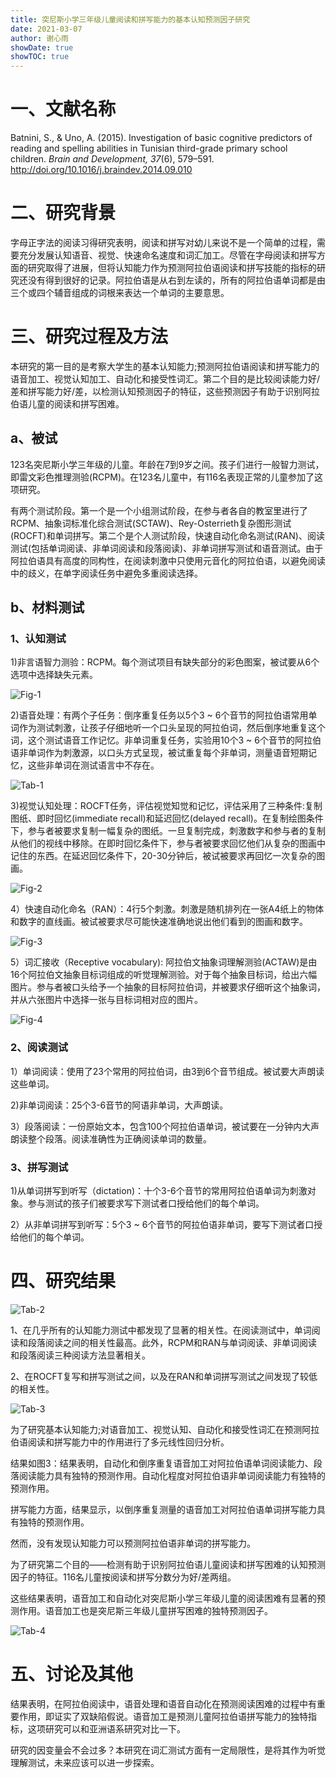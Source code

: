 ```yaml
---
title: 突尼斯小学三年级儿童阅读和拼写能力的基本认知预测因子研究
date: 2021-03-07
author: 谢心雨
showDate: true
showTOC: true
---
```


# 一、文献名称

Batnini, S., & Uno, A. (2015). Investigation of basic cognitive predictors of reading and spelling abilities in Tunisian third-grade primary school children. *Brain and Development, 37*(6), 579–591. http://doi.org/10.1016/j.braindev.2014.09.010

# 二、研究背景

字母正字法的阅读习得研究表明，阅读和拼写对幼儿来说不是一个简单的过程，需要充分发展认知语音、视觉、快速命名速度和词汇加工。尽管在字母阅读和拼写方面的研究取得了进展，但将认知能力作为预测阿拉伯语阅读和拼写技能的指标的研究还没有得到很好的记录。阿拉伯语是从右到左读的，所有的阿拉伯语单词都是由三个或四个辅音组成的词根来表达一个单词的主要意思。

# 三、研究过程及方法

本研究的第一目的是考察大学生的基本认知能力;预测阿拉伯语阅读和拼写能力的语音加工、视觉认知加工、自动化和接受性词汇。第二个目的是比较阅读能力好/差和拼写能力好/差，以检测认知预测因子的特征，这些预测因子有助于识别阿拉伯语儿童的阅读和拼写困难。

## a、被试

123名突尼斯小学三年级的儿童。年龄在7到9岁之间。孩子们进行一般智力测试，即雷文彩色推理测验(RCPM)。在123名儿童中，有116名表现正常的儿童参加了这项研究。

有两个测试阶段。第一个是一个小组测试阶段，在参与者各自的教室里进行了RCPM、抽象词标准化综合测试(SCTAW)、Rey-Osterrieth复杂图形测试(ROCFT)和单词拼写。第二个是个人测试阶段，快速自动化命名测试(RAN)、阅读测试(包括单词阅读、非单词阅读和段落阅读)、非单词拼写测试和语音测试。由于阿拉伯语具有高度的同构性，在阅读刺激中只使用元音化的阿拉伯语，以避免阅读中的歧义，在单字阅读任务中避免多重阅读选择。

## b、材料测试

### 1、认知测试

1)非言语智力测验：RCPM。每个测试项目有缺失部分的彩色图案，被试要从6个选项中选择缺失元素。

![Fig-1](../Supporting_Information/2021-03-07-XXY2-Fig-1)

2)语音处理：有两个子任务：倒序重复任务以5个3 ~ 6个音节的阿拉伯语常用单词作为测试刺激，让孩子仔细地听一个口头呈现的阿拉伯词，然后倒序地重复这个词，这个测试语音工作记忆。非单词重复任务，实验用10个3 ~ 6个音节的阿拉伯语非单词作为刺激源，以口头方式呈现，被试重复每个非单词，测量语音短期记忆，这些非单词在测试语言中不存在。

![Tab-1](../Supporting_Information/2021-03-07-XXY2-Tab-1)

3)视觉认知处理：ROCFT任务，评估视觉知觉和记忆，评估采用了三种条件:复制图纸、即时回忆(immediate recall)和延迟回忆(delayed recall)。在复制绘图条件下，参与者被要求复制一幅复杂的图纸。一旦复制完成，刺激数字和参与者的复制从他们的视线中移除。在即时回忆条件下，参与者被要求回忆他们从复杂的图画中记住的东西。在延迟回忆条件下，20-30分钟后，被试被要求再回忆一次复杂的图画。

![Fig-2](../Supporting_Information/2021-03-07-XXY2-Fig-2)

4）快速自动化命名（RAN）：4行5个刺激。刺激是随机排列在一张A4纸上的物体和数字的直线画。被试被要求尽可能快速准确地说出他们看到的图画和数字。

![Fig-3](../Supporting_Information/2021-03-07-XXY2-Fig-3)

5）词汇接收（Receptive vocabulary): 阿拉伯文抽象词理解测验(ACTAW)是由16个阿拉伯文抽象目标词组成的听觉理解测验。对于每个抽象目标词，给出六幅图片。参与者被口头给予一个抽象的目标阿拉伯词，并被要求仔细听这个抽象词，并从六张图片中选择一张与目标词相对应的图片。

![Fig-4](../Supporting_Information/2021-03-07-XXY2-Fig-4)

### 2、阅读测试

1）单词阅读：使用了23个常用的阿拉伯词，由3到6个音节组成。被试要大声朗读这些单词。

2)非单词阅读：25个3-6音节的阿语非单词，大声朗读。

3）段落阅读：一份原始文本，包含100个阿拉伯语单词，被试要在一分钟内大声朗读整个段落。阅读准确性为正确阅读单词的数量。

### 3、拼写测试

1)从单词拼写到听写（dictation)：十个3-6个音节的常用阿拉伯语单词为刺激对象。参与测试的孩子们被要求写下测试者口授给他们的每个单词。

2）从非单词拼写到听写：5个3 ~ 6个音节的阿拉伯语非单词，要写下测试者口授给他们的每个单词。

# 四、研究结果

![Tab-2](../Supporting_Information/2021-03-07-XXY2-Tab-2)

1、在几乎所有的认知能力测试中都发现了显著的相关性。在阅读测试中，单词阅读和段落阅读之间的相关性最高。此外，RCPM和RAN与单词阅读、非单词阅读和段落阅读三种阅读方法显著相关。

2、在ROCFT复写和拼写测试之间，以及在RAN和单词拼写测试之间发现了较低的相关性。

![Tab-3](../Supporting_Information/2021-03-07-XXY2Tab-3)

为了研究基本认知能力;对语音加工、视觉认知、自动化和接受性词汇在预测阿拉伯语阅读和拼写能力中的作用进行了多元线性回归分析。

结果如图3：结果表明，自动化和倒序重复语音加工对阿拉伯语单词阅读能力、段落阅读能力具有独特的预测作用。自动化程度对阿拉伯语非单词阅读能力有独特的预测作用。

拼写能力方面，结果显示，以倒序重复测量的语音加工对阿拉伯语单词拼写能力具有独特的预测作用。

然而，没有发现认知能力可以预测阿拉伯语非单词的拼写能力。

为了研究第二个目的——检测有助于识别阿拉伯语儿童阅读和拼写困难的认知预测因子的特征。116名儿童按阅读和拼写分数分为好/差两组。

这些结果表明，语音加工和自动化对突尼斯小学三年级儿童的阅读困难有显著的预测作用。语音加工也是突尼斯三年级儿童拼写困难的独特预测因子。

![Tab-4](../Supporting_Information/2021-03-07-XXY2-Tab-4)

# 五、讨论及其他

结果表明，在阿拉伯阅读中，语音处理和语音自动化在预测阅读困难的过程中有重要作用，即证实了双缺陷假说。语音加工是预测儿童阿拉伯语拼写能力的独特指标，这项研究可以和亚洲语系研究对比一下。

研究的因变量会不会过多？本研究在词汇测试方面有一定局限性，是将其作为听觉理解测试，未来应该可以进一步探索。

